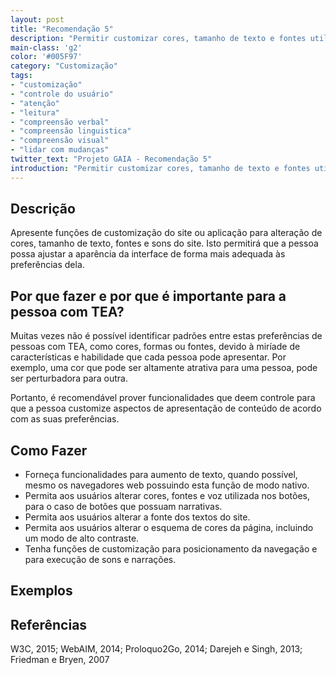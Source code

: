 ```yaml
---
layout: post
title: "Recomendação 5"
description: "Permitir customizar cores, tamanho de texto e fontes utilizadas em elementos da página."
main-class: 'g2'
color: '#005F97'
category: "Customização"
tags:
- "customização"
- "controle do usuário"
- "atenção"
- "leitura"
- "compreensão verbal"
- "compreensão linguistica"
- "compreensão visual"
- "lidar com mudanças"
twitter_text: "Projeto GAIA - Recomendação 5"
introduction: "Permitir customizar cores, tamanho de texto e fontes utilizadas em elementos da página."
---
```


## Descrição

Apresente funções de customização do site ou aplicação para alteração de cores, tamanho de texto, fontes e sons do site. Isto permitirá que a pessoa possa ajustar a aparência da interface de forma mais adequada às preferências dela.

## Por que fazer e por que é importante para a pessoa com TEA?

Muitas vezes não é possível identificar padrões entre estas preferências de pessoas com TEA, como cores, formas ou fontes, devido à miríade de características e habilidade que cada pessoa pode apresentar. Por exemplo, uma cor que pode ser altamente atrativa para uma pessoa, pode ser perturbadora para outra.

Portanto, é recomendável prover funcionalidades que deem controle para que a pessoa customize aspectos de apresentação de conteúdo de acordo com as suas preferências.

## Como Fazer

* Forneça funcionalidades para aumento de texto, quando possível, mesmo os navegadores web possuindo esta função de modo nativo.
* Permita aos usuários alterar cores, fontes e voz utilizada nos botões, para o caso de botões que possuam narrativas.
* Permita aos usuários alterar a fonte dos textos do site.
* Permita aos usuários alterar o esquema de cores da página, incluindo um modo de alto contraste.
* Tenha funções de customização para posicionamento da navegação e para execução de sons e narrações.

## Exemplos

## Referências
W3C, 2015; WebAIM, 2014; Proloquo2Go, 2014; Darejeh e Singh, 2013; Friedman e Bryen, 2007

